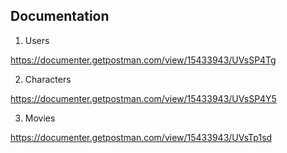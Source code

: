 ## Documentation

1) Users

https://documenter.getpostman.com/view/15433943/UVsSP4Tg

2) Characters

https://documenter.getpostman.com/view/15433943/UVsSP4Y5

3) Movies

https://documenter.getpostman.com/view/15433943/UVsTp1sd